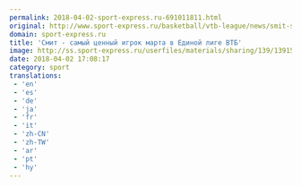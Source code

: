 ```yaml
---
permalink: 2018-04-02-sport-express.ru-691011811.html
original: http://www.sport-express.ru/basketball/vtb-league/news/smit-samyy-cennyy-igrok-marta-v-edinoy-lige-vtb-1391572/
domain: sport-express.ru
title: 'Смит - самый ценный игрок марта в Единой лиге ВТБ'
image: http://ss.sport-express.ru/userfiles/materials/sharing/139/1391572.jpg
date: 2018-04-02 17:08:17
category: sport
translations: 
 - 'en'
 - 'es'
 - 'de'
 - 'ja'
 - 'fr'
 - 'it'
 - 'zh-CN'
 - 'zh-TW'
 - 'ar'
 - 'pt'
 - 'hy'
---
```


